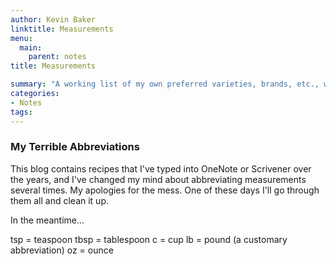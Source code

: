 ```yaml
---
author: Kevin Baker
linktitle: Measurements
menu:
  main:
    parent: notes
title: Measurements

summary: "A working list of my own preferred varieties, brands, etc., where I think these make a difference."
categories:
- Notes
tags:
---
```


### My Terrible Abbreviations
This blog contains recipes that I've typed into OneNote or Scrivener over the years, and I've changed my mind about abbreviating measurements several times. My apologies for the mess. One of these days I'll go through them all and clean it up.

In the meantime...

tsp = teaspoon
tbsp = tablespoon
c = cup 
lb = pound (a customary abbreviation)
oz = ounce